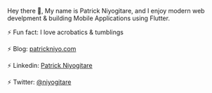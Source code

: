 Hey there 👋, My name is Patrick Niyogitare, and I enjoy modern web develpment & building Mobile Applications using Flutter.

 ⚡ Fun fact: I love acrobatics & tumblings 
 
 ⚡ Blog: [patrickniyo.com](https://patrickniyo.com)
 
 ⚡ Linkedin: [Patrick Niyogitare](https://www.linkedin.com/in/patrick-niyogitare-76b469184/)
 
 ⚡ Twitter: [@niyogitare](https://twitter.com/niyogitare)


